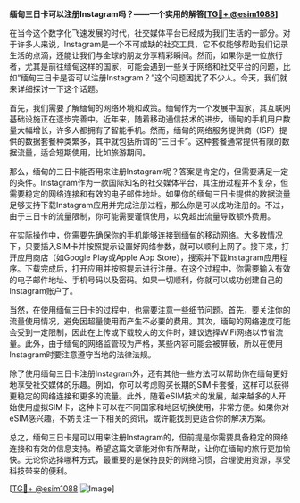 **缅甸三日卡可以注册Instagram吗？——一个实用的解答[[TG💪+ @esim1088](https://t.me/s/esim1088)]**

在当今这个数字化飞速发展的时代，社交媒体平台已经成为我们生活的一部分。对于许多人来说，Instagram是一个不可或缺的社交工具，它不仅能够帮助我们记录生活的点滴，还能让我们与全球的朋友分享精彩瞬间。然而，如果你是一位旅行者，尤其是前往缅甸这样的国家，可能会遇到一些关于网络和社交平台的问题，比如“缅甸三日卡是否可以注册Instagram？”这个问题困扰了不少人。今天，我们就来详细探讨一下这个话题。

首先，我们需要了解缅甸的网络环境和政策。缅甸作为一个发展中国家，其互联网基础设施正在逐步完善中。近年来，随着移动通信技术的进步，缅甸的手机用户数量大幅增长，许多人都拥有了智能手机。然而，缅甸的网络服务提供商（ISP）提供的数据套餐种类繁多，其中就包括所谓的“三日卡”。这种套餐通常提供有限的数据流量，适合短期使用，比如旅游期间。

那么，缅甸的三日卡能否用来注册Instagram呢？答案是肯定的，但需要满足一定的条件。Instagram作为一款国际知名的社交媒体平台，其注册过程并不复杂，但需要稳定的网络连接和有效的电子邮件地址。如果你的缅甸三日卡提供的数据流量足够支持下载Instagram应用并完成注册过程，那么你是可以成功注册的。不过，由于三日卡的流量限制，你可能需要谨慎使用，以免超出流量导致额外费用。

在实际操作中，你需要先确保你的手机能够连接到缅甸的移动网络。大多数情况下，只要插入SIM卡并按照提示设置好网络参数，就可以顺利上网了。接下来，打开应用商店（如Google Play或Apple App Store），搜索并下载Instagram应用程序。下载完成后，打开应用并按照提示进行注册。在这个过程中，你需要输入有效的电子邮件地址、手机号码以及密码。如果一切顺利，你就可以成功创建自己的Instagram账户了。

当然，在使用缅甸三日卡的过程中，也需要注意一些细节问题。首先，要关注你的流量使用情况，避免因超量使用而产生不必要的费用。其次，缅甸的网络速度可能会受到一定限制，因此在上传或下载较大的文件时，建议选择WiFi网络以节省流量。此外，由于缅甸的网络监管较为严格，某些内容可能会被屏蔽，所以在使用Instagram时要注意遵守当地的法律法规。

除了使用缅甸三日卡注册Instagram外，还有其他一些方法可以帮助你在缅甸更好地享受社交媒体的乐趣。例如，你可以考虑购买长期的SIM卡套餐，这样可以获得更稳定的网络连接和更多的流量。此外，随着eSIM技术的发展，越来越多的人开始使用虚拟SIM卡，这种卡可以在不同国家和地区切换使用，非常方便。如果你对eSIM感兴趣，不妨关注一下相关的资讯，或许能找到更适合你的解决方案。

总之，缅甸三日卡是可以用来注册Instagram的，但前提是你需要具备稳定的网络连接和有效的信息支持。希望这篇文章能对你有所帮助，让你在缅甸的旅行更加愉快。无论你选择哪种方式，最重要的是保持良好的网络习惯，合理使用资源，享受科技带来的便利。

[[TG💪+ @esim1088](https://t.me/s/esim1088) ![Image](https://i.postimg.cc/4NQfJmqS/Snipaste-2025-05-13-00-14-12.png)]
